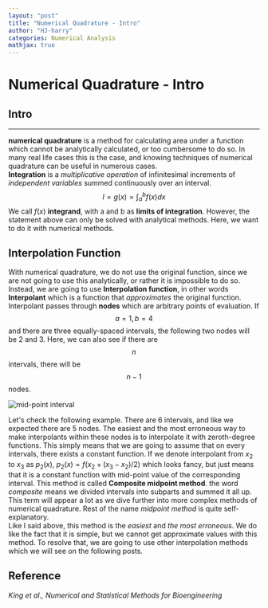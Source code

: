 ```yaml
---
layout: "post"
title: "Numerical Quadrature - Intro"
author: "HJ-harry"
categories: Numerical Analysis
mathjax: true
---
```


# Numerical Quadrature - Intro

## Intro
------------------
 **numerical quadrature** is a method for calculating area under a function which cannot be analytically calculated, or too cumbersome to do so. In many real life cases this is the case, and knowing techniques of numerical quadrature can be useful in numerous cases.  
**Integration** is a *multiplicative operation* of infinitesimal increments of *independent variables* summed continuously over an interval.  
$$I = g(x) = \int_a^bf(x)dx$$
We call $f(x)$ **integrand**, with a and b as **limits of integration**. However, the statement above can only be solved with analytical methods. Here, we want to do it with numerical methods.  

## Interpolation Function
With numerical quadrature, we do not use the original function, since we are not going to use this analytically, or rather it is impossible to do so. Instead, we are going to use **Interpolation function**, in other words **Interpolant** which is a function that *approximates* the original function.  
Interpolant passes through **nodes** which are arbitrary points of evaluation. If $$a = 1, b = 4$$ and there are three equally-spaced intervals, the following two nodes will be 2 and 3. Here, we can also see if there are $$n$$ intervals, there will be $$n-1$$ nodes.

![mid-point interval](http://tutorial.math.lamar.edu/Classes/CalcII/ApproximatingDefIntegrals_Files/image001.png)

Let's check the following example. There are 6 intervals, and like we expected there are 5 nodes. The easiest and the most erroneous way to make interpolants within these nodes is to interpolate it with zeroth-degree functions. This simply means that we are going to assume that on every intervals, there exists a constant function. If we denote interpolant from $x_2$ to $x_3$ as $p_2(x)$,
$p_2(x) = f(x_2 + (x_3 - x_2)/2)$
which looks fancy, but just means that it is a constant function with mid-point value of the corresponding interval. This method is called **Composite midpoint method**. the word *composite* means we divided intervals into subparts and summed it all up. This term will appear a lot as we dive further into more complex methods of numerical quadrature. Rest of the name *midpoint method* is quite self-explanatory.  
Like I said above, this method is the *easiest* and *the most erroneous*. We do like the fact that it is simple, but we cannot get approximate values with this method. To resolve that, we are going to use other interpolation methods which we will see on the following posts.  

## Reference
*King et al., Numerical and Statistical Methods for Bioengineering*
